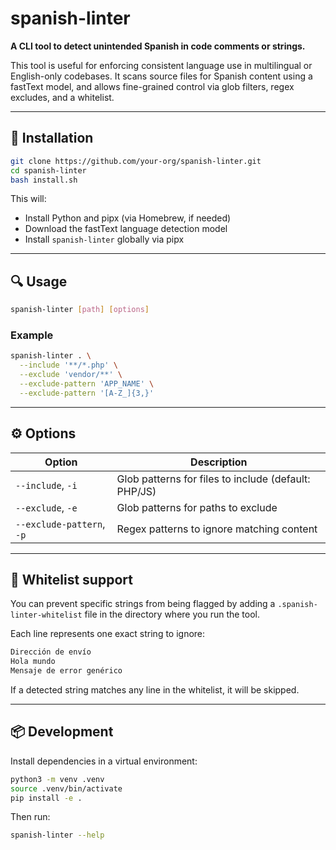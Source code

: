 # spanish-linter

**A CLI tool to detect unintended Spanish in code comments or strings.**

This tool is useful for enforcing consistent language use in multilingual or English-only codebases. It scans source files for Spanish content using a fastText model, and allows fine-grained control via glob filters, regex excludes, and a whitelist.

---

## 🚀 Installation

```bash
git clone https://github.com/your-org/spanish-linter.git
cd spanish-linter
bash install.sh
```

This will:

- Install Python and pipx (via Homebrew, if needed)
- Download the fastText language detection model
- Install `spanish-linter` globally via pipx

---

## 🔍 Usage

```bash
spanish-linter [path] [options]
```

### Example

```bash
spanish-linter . \
  --include '**/*.php' \
  --exclude 'vendor/**' \
  --exclude-pattern 'APP_NAME' \
  --exclude-pattern '[A-Z_]{3,}'
```

---

## ⚙️ Options

| Option                    | Description                                          |
| ------------------------- | ---------------------------------------------------- |
| `--include`, `-i`         | Glob patterns for files to include (default: PHP/JS) |
| `--exclude`, `-e`         | Glob patterns for paths to exclude                   |
| `--exclude-pattern`, `-p` | Regex patterns to ignore matching content            |

---

## 🧪 Whitelist support

You can prevent specific strings from being flagged by adding a `.spanish-linter-whitelist` file in the directory where you run the tool.

Each line represents one exact string to ignore:

```txt
Dirección de envío
Hola mundo
Mensaje de error genérico
```

If a detected string matches any line in the whitelist, it will be skipped.

---

## 📦 Development

Install dependencies in a virtual environment:

```bash
python3 -m venv .venv
source .venv/bin/activate
pip install -e .
```

Then run:

```bash
spanish-linter --help
```

